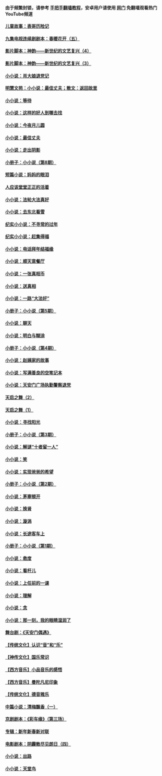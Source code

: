 #### 由于频繁封锁，请参考 [手把手翻墙教程](https://github.com/gfw-breaker/guides/wiki/)，安卓用户请使用 [网门](https://github.com/gfw-breaker/nogfw/blob/master/dl.md?t=05081400) 免翻墙观看热门YouTube频道 

#### [儿童故事：表哥历险记](../pages/328/383535.md?t=05081400) 

#### [九集电视连续剧剧本：春暖花开（五）](../pages/328/275919.md?t=05081400) 

#### [影片脚本：神韵——新世纪的文艺复兴（4）](../pages/328/266089.md?t=05081400) 

#### [影片脚本：神韵——新世纪的文艺复兴（3）](../pages/328/266087.md?t=05081400) 

#### [小小说：肖大娘退党记](../pages/328/239807.md?t=05081400) 

#### [明慧文苑：小小说：最佳丈夫；散文：返回故里](../pages/328/3439.md?t=05081400) 

#### [小小说：等待](../pages/328/223927.md?t=05081400) 

#### [小小说：这样的好人到哪去找](../pages/328/209396.md?t=05081400) 

#### [小小说：今夜月儿圆](../pages/328/193588.md?t=05081400) 

#### [小小说：最佳丈夫](../pages/328/190938.md?t=05081400) 

#### [小小说：走出阴影](../pages/328/190744.md?t=05081400) 

#### [小册子：小小说（第8期）](../pages/328/188202.md?t=05081400) 

#### [短篇小说：妈妈的眼泪](../pages/328/187712.md?t=05081400) 

#### [人应该堂堂正正的活着](../pages/328/182430.md?t=05081400) 

#### [小小说：法轮大法真好](../pages/328/174669.md?t=05081400) 

#### [小小说：去东北看雪](../pages/328/173882.md?t=05081400) 

#### [纪实小小说：不寻常的过年](../pages/328/173187.md?t=05081400) 

#### [纪实小小说：赶集得福](../pages/328/172652.md?t=05081400) 

#### [小小说：电话拜年结福缘](../pages/328/172533.md?t=05081400) 

#### [小小说：顺天意餐厅](../pages/328/170182.md?t=05081400) 

#### [小小说：一张真相币](../pages/328/169410.md?t=05081400) 

#### [小小说：送真相](../pages/328/166713.md?t=05081400) 

#### [小小说：一路“大法好”](../pages/328/162016.md?t=05081400) 

#### [小册子：小小说（第5期）](../pages/328/161131.md?t=05081400) 

#### [小小说：聊天](../pages/328/159640.md?t=05081400) 

#### [小小说：明白与糊涂](../pages/328/158101.md?t=05081400) 

#### [小册子：小小说（第4期）](../pages/328/158006.md?t=05081400) 

#### [小小说：赵姨家的故事](../pages/328/157843.md?t=05081400) 

#### [小小说：写满善良的空笔记本](../pages/328/157382.md?t=05081400) 

#### [小小说：天安门广场执勤警察退党](../pages/328/156982.md?t=05081400) 

#### [天启之舞（2）](../pages/328/153440.md?t=05081400) 

#### [天启之舞（1）](../pages/328/153439.md?t=05081400) 

#### [小小说：寻找阳光](../pages/328/153065.md?t=05081400) 

#### [小册子：小小说（第3期）](../pages/328/151715.md?t=05081400) 

#### [小小说：解谜“十者留一人”](../pages/328/148967.md?t=05081400) 

#### [小小说：笑](../pages/328/148905.md?t=05081400) 

#### [小小说：实现爸爸的希望](../pages/328/148096.md?t=05081400) 

#### [小册子：小小说（第2期）](../pages/328/147214.md?t=05081400) 

#### [小小说：茅塞顿开](../pages/328/147030.md?t=05081400) 

#### [小小说：换肾](../pages/328/146770.md?t=05081400) 

#### [小小说：漩涡](../pages/328/146683.md?t=05081400) 

#### [小小说：长途客车上](../pages/328/145076.md?t=05081400) 

#### [小册子：小小说（第1期）](../pages/328/143963.md?t=05081400) 

#### [小小说：救度](../pages/328/143927.md?t=05081400) 

#### [小小说：看杆儿](../pages/328/142137.md?t=05081400) 

#### [小小说：上任前的一课](../pages/328/140808.md?t=05081400) 

#### [小小说：理解](../pages/328/140476.md?t=05081400) 

#### [小小说：念](../pages/328/139513.md?t=05081400) 

#### [小小说：那一刻，我的眼睛湿润了](../pages/328/138476.md?t=05081400) 

#### [舞台剧：《天安门偶遇》](../pages/328/117155.md?t=05081400) 

#### [【传统文化】认识“音”和“乐”](../pages/328/108667.md?t=05081400) 

#### [【神传文化】国乐常识](../pages/328/104225.md?t=05081400) 

#### [【西方音乐】小品音乐的感悟](../pages/328/102924.md?t=05081400) 

#### [【西方音乐】曼陀凡尼印象](../pages/328/102922.md?t=05081400) 

#### [【传统文化】德音雅乐](../pages/328/102923.md?t=05081400) 

#### [中篇小说：清梅飘香（一）](../pages/328/101058.md?t=05081400) 

#### [京剧剧本：《彩车缘》（第三场）](../pages/328/96434.md?t=05081400) 

#### [专辑：新年新春新对联](../pages/328/94991.md?t=05081400) 

#### [电影剧本：阴霾散尽见朗日（四）](../pages/328/87081.md?t=05081400) 

#### [小小说：出路](../pages/328/84848.md?t=05081400) 

#### [小小说：天堂鸟](../pages/328/83084.md?t=05081400) 

